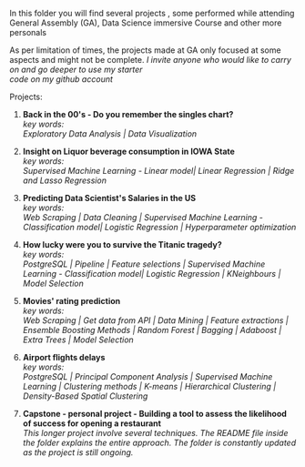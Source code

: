In this folder you will find several projects , some performed while attending General Assembly (GA), Data Science immersive Course
and other more personals

As per limitation of times, the projects made at GA only focused at some aspects and might not be complete.
_I invite anyone who would like to carry on and go deeper to use my starter  
code on my github account_

Projects:

1. **Back in the 00's - Do you remember the singles chart?**  
_key words:   
Exploratory Data Analysis | Data Visualization_

1. **Insight on Liquor beverage consumption in IOWA State**  
_key words:  
Supervised Machine Learning - Linear model| Linear Regression | Ridge and Lasso Regression_

1. **Predicting Data Scientist's Salaries in the US**  
_key words:  
Web Scraping | Data Cleaning | Supervised Machine Learning - Classification model| Logistic Regression | Hyperparameter optimization_

1. **How lucky were you to survive the Titanic tragedy?**   
_key words:  
PostgreSQL | Pipeline | Feature selections | Supervised Machine Learning - Classification model| Logistic Regression | KNeighbours | Model Selection_

1. **Movies' rating prediction**  
_key words:  
Web Scraping | Get data from API | Data Mining | Feature extractions | Ensemble Boosting Methods | Random Forest | Bagging | Adaboost | Extra Trees | Model Selection_

1. **Airport flights delays**  
_key words:  
PostgreSQL | Principal Component Analysis | Supervised Machine Learning | Clustering methods | K-means | Hierarchical Clustering | Density-Based Spatial Clustering_

1. **Capstone - personal project - Building a tool to assess the likelihood of success for opening a restaurant**  
_This longer project involve several techniques. The README file inside the folder explains the entire approach. The folder is constantly updated as the project is still ongoing._
